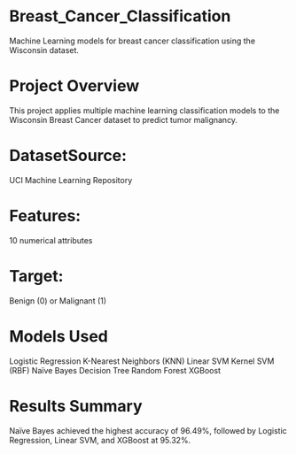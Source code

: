 # Breast_Cancer_Classification
Machine Learning models for breast cancer classification using the Wisconsin dataset.

# Project Overview
This project applies multiple machine learning classification models to the Wisconsin Breast Cancer dataset to predict tumor malignancy.
# DatasetSource: 
UCI Machine Learning Repository
# Features: 
10 numerical attributes
# Target: 
Benign (0) or Malignant (1)
# Models Used
Logistic Regression
K-Nearest Neighbors (KNN)
Linear SVM
Kernel SVM (RBF)
Naïve Bayes
Decision Tree
Random Forest
XGBoost

# Results Summary
Naïve Bayes achieved the highest accuracy of 96.49%, followed by Logistic Regression, Linear SVM, and XGBoost at 95.32%.
